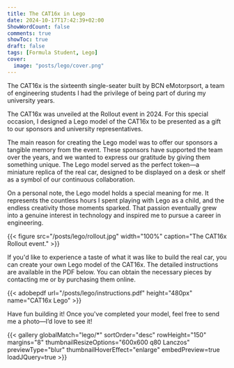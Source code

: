 ```yaml
---
title: The CAT16x in Lego
date: 2024-10-17T17:42:39+02:00
ShowWordCount: false
comments: true
showToc: true
draft: false
tags: [Formula Student, Lego]
cover:
  image: "posts/lego/cover.png"
---
```


The CAT16x is the sixteenth single-seater built by BCN eMotorpsort, a team of engineering students I had the privilege of being part of during my university years.

The CAT16x was unveiled at the Rollout event in 2024. For this special occasion, I designed a Lego model of the CAT16x to be presented as a gift to our sponsors and university representatives.

The main reason for creating the Lego model was to offer our sponsors a tangible memory from the event. These sponsors have supported the team over the years, and we wanted to express our gratitude by giving them something unique. The Lego model served as the perfect token—a miniature replica of the real car, designed to be displayed on a desk or shelf as a symbol of our continuous collaboration.

On a personal note, the Lego model holds a special meaning for me. It represents the countless hours I spent playing with Lego as a child, and the endless creativity those moments sparked. That passion eventually grew into a genuine interest in technology and inspired me to pursue a career in engineering.

{{< figure src="/posts/lego/rollout.jpg" width="100%" caption="The CAT16x Rollout event." >}}

If you'd like to experience a taste of what it was like to build the real car, you can create your own Lego model of the CAT16x. The detailed instructions are available in the PDF below. You can obtain the necessary pieces by contacting me or by purchasing them online.

{{< adobepdf url="/posts/lego/instructions.pdf" height="480px" name="CAT16x Lego" >}}

Have fun building it! Once you've completed your model, feel free to send me a photo—I’d love to see it!

{{< gallery globalMatch="lego/*" sortOrder="desc" rowHeight="150" margins="8" thumbnailResizeOptions="600x600 q80 Lanczos" previewType="blur" thumbnailHoverEffect="enlarge" embedPreview=true loadJQuery=true >}}